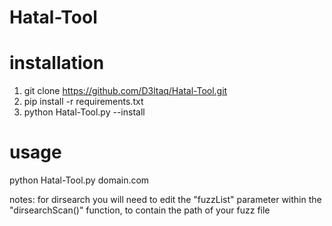 # Hatal-Tool

# installation
1. git clone https://github.com/D3ltaq/Hatal-Tool.git
2. pip install -r requirements.txt 
3. python Hatal-Tool.py --install

# usage
python Hatal-Tool.py domain.com



notes:
for dirsearch you will need to edit the "fuzzList" parameter within the "dirsearchScan()" function, to contain the path of your fuzz file 
